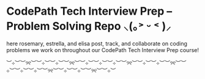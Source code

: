 # CodePath Tech Interview Prep – Problem Solving Repo ⸜(｡˃ ᵕ ˂ )⸝
here rosemary, estrella, and elisa post, track, and collaborate on coding problems we work on throughout our
CodePath Tech Interview Prep course!

︶⊹︶︶୨୧︶︶⊹︶︶⊹︶︶୨୧︶︶⊹︶︶⊹︶︶⊹︶︶୨୧︶︶⊹︶︶⊹︶︶୨୧︶︶⊹︶︶⊹︶︶⊹︶︶୨୧︶︶⊹︶︶⊹︶︶୨୧︶︶⊹︶
